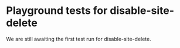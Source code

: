 # Playground tests for disable-site-delete
We are still awaiting the first test run for disable-site-delete.
